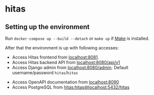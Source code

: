 # hitas

## Setting up the environment

Run `docker-compose up --build --detach` or `make up` if [Make] is installed.

After that the environment is up with following accesses:

* Access Hitas frontend from [localhost:8081](http://localhost:8081).
* Access Hitas backend API from [localhost:8080/api/v1](http://localhost:8080/api/v1)
* Access Django admin from [localhost:8080/admin](http://localhost:8080/admin). Default username/password `hitas`/`hitas`
- Access OpenAPI documentation from [localhost:8090](http://localhost:8090)
- Access PostgreSQL from [hitas:hitas@localhost:5432/hitas](postgres://hitas:hitas@localhost:5432/hitas)


[Make]: https://www.gnu.org/software/make/
